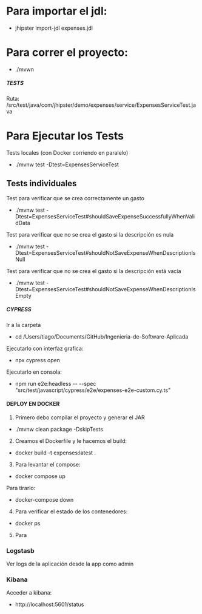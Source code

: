 # Para importar el jdl:

- jhipster import-jdl expenses.jdl

# Para correr el proyecto:

- ./mvwn

##### TESTS

Ruta: /src/test/java/com/jhipster/demo/expenses/service/ExpensesServiceTest.java

# Para Ejecutar los Tests
 Tests locales (con Docker corriendo en paralelo)

- ./mvnw test -Dtest=ExpensesServiceTest

## Tests individuales

Test para verificar que se crea correctamente un gasto

- ./mvnw test -Dtest=ExpensesServiceTest#shouldSaveExpenseSuccessfullyWhenValidData

Test para verificar que no se crea el gasto si la descripción es nula

- ./mvnw test -Dtest=ExpensesServiceTest#shouldNotSaveExpenseWhenDescriptionIsNull

Test para verificar que no se crea el gasto si la descripción está vacía

- ./mvnw test -Dtest=ExpensesServiceTest#shouldNotSaveExpenseWhenDescriptionIsEmpty

##### CYPRESS

Ir a la carpeta

- cd /Users/tiago/Documents/GitHub/Ingenieria-de-Software-Aplicada

Ejecutarlo con interfaz grafica:

- npx cypress open

Ejecutarlo en consola:

- npm run e2e:headless -- --spec "src/test/javascript/cypress/e2e/expenses-e2e-custom.cy.ts"

#### DEPLOY EN DOCKER

1. Primero debo compilar el proyecto y generar el JAR

- ./mvnw clean package -DskipTests

2. Creamos el Dockerfile y le hacemos el build:

- docker build -t expenses:latest .

3. Para levantar el compose:

- docker compose up

Para tirarlo:

- docker-compose down

4. Para verificar el estado de los contenedores:

- docker ps

5. Para

### Logstasb

Ver logs de la aplicación desde la app como admin

### Kibana

Acceder a kibana:

- http://localhost:5601/status
